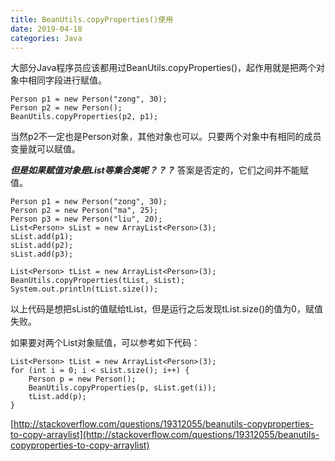 ```yaml
---
title: BeanUtils.copyProperties()使用
date: 2019-04-18
categories: Java
---
```


大部分Java程序员应该都用过BeanUtils.copyProperties()，起作用就是把两个对象中相同字段进行赋值。
```
Person p1 = new Person("zong", 30);
Person p2 = new Person();
BeanUtils.copyProperties(p2, p1);
```
当然p2不一定也是Person对象，其他对象也可以。只要两个对象中有相同的成员变量就可以赋值。

***但是如果赋值对象是List等集合类呢？？？***
答案是否定的，它们之间并不能赋值。
```
Person p1 = new Person("zong", 30);
Person p2 = new Person("ma", 25);
Person p3 = new Person("liu", 20);
List<Person> sList = new ArrayList<Person>(3);
sList.add(p1);
sList.add(p2);
sList.add(p3);

List<Person> tList = new ArrayList<Person>(3);
BeanUtils.copyProperties(tList, sList);
System.out.println(tList.size());
```
以上代码是想把sList的值赋给tList，但是运行之后发现tList.size()的值为0，赋值失败。

如果要对两个List对象赋值，可以参考如下代码：
```
List<Person> tList = new ArrayList<Person>(3);
for (int i = 0; i < sList.size(); i++) {
	Person p = new Person();
	BeanUtils.copyProperties(p, sList.get(i));
	tList.add(p);
}
```

[http://stackoverflow.com/questions/19312055/beanutils-copyproperties-to-copy-arraylist](http://stackoverflow.com/questions/19312055/beanutils-copyproperties-to-copy-arraylist)
